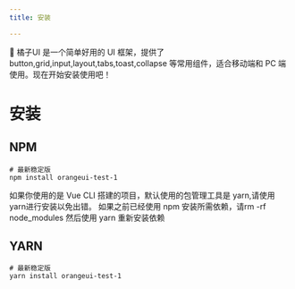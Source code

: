 ```yaml
---
title: 安装

---
```

:orange: 橘子UI 是一个简单好用的 UI 框架，提供了 button,grid,input,layout,tabs,toast,collapse 等常用组件，适合移动端和 PC 端使用。现在开始安装使用吧！

# 安装

## NPM

```shell script
# 最新稳定版
npm install orangeui-test-1
```
如果你使用的是 Vue CLI 搭建的项目，默认使用的包管理工具是 yarn,请使用yarn进行安装以免出错。
如果之前已经使用 npm 安装所需依赖，请rm -rf node_modules 然后使用 yarn 重新安装依赖

## YARN

```shell script
# 最新稳定版
yarn install orangeui-test-1
```

